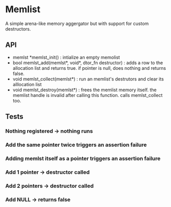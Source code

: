 # Memlist

A simple arena-like memory aggergator but with support for custom destructors.

## API

- memlst *memlst_init() : intialize an empty memolist
- bool memlst_add(memlst*, void*, dtor_fn destructor) : adds a row to the allocation list and returns true. if pointer is null, does nothing and returns false.
- void memlst_collect(memlst*) : run an memlist's destrutors and clear its alllocation list
- void memlst_destroy(memlst*) : frees the memlist memory itself. the memlist handle is invalid after calling this function. calls memlst_collect too.

## Tests

### Nothing registered -> nothing runs

### Add the same pointer twice triggers an assertion failure

### Adding memlst itself as a pointer triggers an assertion failure

### Add 1 pointer -> destructor called

### Add 2 pointers -> destructor called

### Add NULL -> returns false
